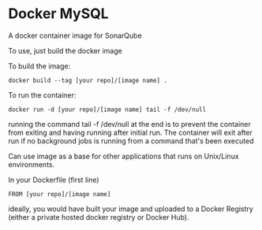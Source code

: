 # Docker MySQL

A docker container image for SonarQube

To use, just build the docker image

To build the image:

```
docker build --tag [your repo]/[image name] .
```

To run the container:

```
docker run -d [your repo]/[image name] tail -f /dev/null
```

running the command tail -f /dev/null at the end is to prevent the container from exiting and having running after initial run. The container will exit after run if no background jobs is running from a command that's been executed

Can use image as a base for other applications that runs on Unix/Linux environments.

In your Dockerfile (first line)

```
FROM [your repo]/[image name]
```

ideally, you would have built your image and uploaded to a Docker Registry (either a private hosted docker registry or Docker Hub).
